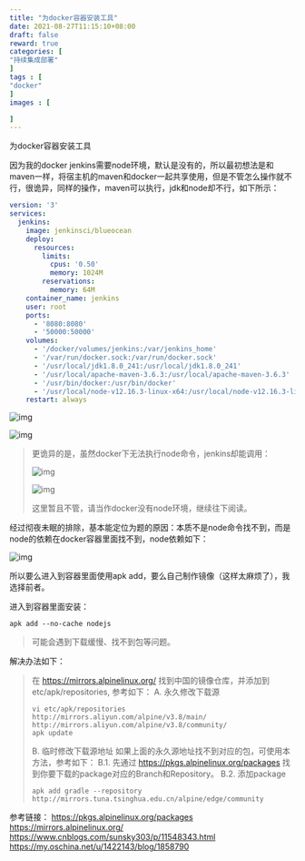 ```yaml
---
title: "为docker容器安装工具"
date: 2021-08-27T11:15:10+08:00
draft: false
reward: true
categories: [
"持续集成部署"
]
tags : [
"docker"
]
images : [

]
---
```


为docker容器安装工具

因为我的docker jenkins需要node环境，默认是没有的，所以最初想法是和maven一样，将宿主机的maven和docker一起共享使用，但是不管怎么操作就不行，很诡异，同样的操作，maven可以执行，jdk和node却不行，如下所示：

```yaml
version: '3'
services:
  jenkins:
    image: jenkinsci/blueocean
    deploy:
      resources:
        limits:
          cpus: '0.50'
          memory: 1024M
        reservations:
          memory: 64M
    container_name: jenkins
    user: root
    ports:
      - '8080:8080'
      - '50000:50000'
    volumes:
      - '/docker/volumes/jenkins:/var/jenkins_home'
      - '/var/run/docker.sock:/var/run/docker.sock'
      - '/usr/local/jdk1.8.0_241:/usr/local/jdk1.8.0_241'
      - '/usr/local/apache-maven-3.6.3:/usr/local/apache-maven-3.6.3'
      - '/usr/bin/docker:/usr/bin/docker'
      - '/usr/local/node-v12.16.3-linux-x64:/usr/local/node-v12.16.3-linux-x64'
    restart: always
```

![img](https://picgo.6and.ltd/img/img_5eb4d21387fdc-20210621143038464.png)

![img](https://picgo.6and.ltd/img/img_5eb4d1e12de8e-20210621143042626.png)

> 更诡异的是，虽然docker下无法执行node命令，jenkins却能调用：
>
> ![img](https://picgo.6and.ltd/img/img_5eb4d29cd4624-20210621143052299.png)
>
> ![img](https://picgo.6and.ltd/img/img_5eb4d31ee9ef8-20210621143432171.png)
>
> 这里暂且不管，请当作docker没有node环境，继续往下阅读。

经过彻夜未眠的排除，基本能定位为题的原因：本质不是node命令找不到，而是node的依赖在docker容器里面找不到，node依赖如下：

![img](https://picgo.6and.ltd/img/img_5eb4c4003270b-20210621143427506.png)

所以要么进入到容器里面使用apk add，要么自己制作镜像（这样太麻烦了），我选择前者。

进入到容器里面安装：

```shell
apk add --no-cache nodejs
```

> 可能会遇到下载缓慢、找不到包等问题。

解决办法如下：

> 在 https://mirrors.alpinelinux.org/ 找到中国的镜像仓库，并添加到 etc/apk/repositories, 参考如下：
> A. 永久修改下载源
>
> ```shell
> vi etc/apk/repositories
> http://mirrors.aliyun.com/alpine/v3.8/main/
> http://mirrors.aliyun.com/alpine/v3.8/community/
> apk update
> ```
>
> B. 临时修改下载源地址
> 如果上面的永久源地址找不到对应的包，可使用本方法，参考如下：
> B.1. 先通过 https://pkgs.alpinelinux.org/packages 找到你要下载的package对应的Branch和Repository。
> B.2. 添加package
>
> ```shell
> apk add gradle --repository http://mirrors.tuna.tsinghua.edu.cn/alpine/edge/community
> ```

参考链接：
https://pkgs.alpinelinux.org/packages
https://mirrors.alpinelinux.org/
https://www.cnblogs.com/sunsky303/p/11548343.html
https://my.oschina.net/u/1422143/blog/1858790
